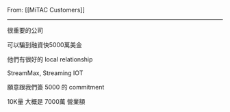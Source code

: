 From: [[MiTAC Customers]]

---

很重要的公司

可以騙到融資快5000萬美金

他們有很好的 local relationship

StreamMax, Streaming IOT

願意跟我們簽 5000 的 commitment

10K量 大概是 7000萬 營業額